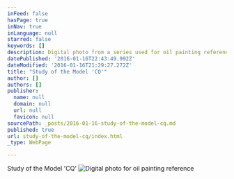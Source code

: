```yaml
---
inFeed: false
hasPage: true
inNav: true
inLanguage: null
starred: false
keywords: []
description: Digital photo from a series used for oil painting reference
datePublished: '2016-01-16T22:43:49.992Z'
dateModified: '2016-01-16T21:29:27.272Z'
title: "Study of the Model 'CQ'"
author: []
authors: []
publisher:
  name: null
  domain: null
  url: null
  favicon: null
sourcePath: _posts/2016-01-16-study-of-the-model-cq.md
published: true
url: study-of-the-model-cq/index.html
_type: WebPage

---
```

Study of the Model 'CQ'
![Digital photo for oil painting reference](https://the-grid-user-content.s3-us-west-2.amazonaws.com/34f22141-5c50-4e06-91c7-428f536df2d2.jpg)